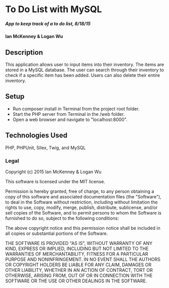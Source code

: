 # To Do List with MySQL

##### App to keep track of a to do list, 8/18/15

#### Ian McKenney & Logan Wu

## Description

This application allows user to input items into their inventory.  The items are stored in a MySQL database.  The user can search through their inventory to check if a specific item has been added.  Users can also delete their entire inventory.

## Setup

* Run composer install in Terminal from the project root folder.
* Start the PHP server from Terminal in the /web folder.
* Open a web browser and navigate to "localhost:8000".


## Technologies Used

PHP, PHPUnit, Silex, Twig, and MySQL

### Legal

Copyright (c) 2015 Ian McKenney & Logan Wu

This software is licensed under the MIT license.

Permission is hereby granted, free of charge, to any person obtaining a copy
of this software and associated documentation files (the "Software"), to deal
in the Software without restriction, including without limitation the rights
to use, copy, modify, merge, publish, distribute, sublicense, and/or sell
copies of the Software, and to permit persons to whom the Software is
furnished to do so, subject to the following conditions:

The above copyright notice and this permission notice shall be included in
all copies or substantial portions of the Software.

THE SOFTWARE IS PROVIDED "AS IS", WITHOUT WARRANTY OF ANY KIND, EXPRESS OR
IMPLIED, INCLUDING BUT NOT LIMITED TO THE WARRANTIES OF MERCHANTABILITY,
FITNESS FOR A PARTICULAR PURPOSE AND NONINFRINGEMENT. IN NO EVENT SHALL THE
AUTHORS OR COPYRIGHT HOLDERS BE LIABLE FOR ANY CLAIM, DAMAGES OR OTHER
LIABILITY, WHETHER IN AN ACTION OF CONTRACT, TORT OR OTHERWISE, ARISING FROM,
OUT OF OR IN CONNECTION WITH THE SOFTWARE OR THE USE OR OTHER DEALINGS IN
THE SOFTWARE.
